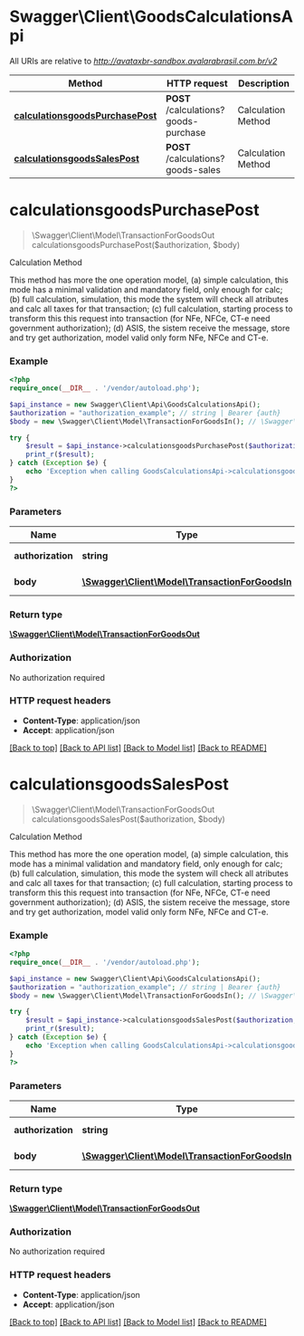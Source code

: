 # Swagger\Client\GoodsCalculationsApi

All URIs are relative to *http://avataxbr-sandbox.avalarabrasil.com.br/v2*

Method | HTTP request | Description
------------- | ------------- | -------------
[**calculationsgoodsPurchasePost**](GoodsCalculationsApi.md#calculationsgoodsPurchasePost) | **POST** /calculations?goods-purchase | Calculation Method
[**calculationsgoodsSalesPost**](GoodsCalculationsApi.md#calculationsgoodsSalesPost) | **POST** /calculations?goods-sales | Calculation Method


# **calculationsgoodsPurchasePost**
> \Swagger\Client\Model\TransactionForGoodsOut calculationsgoodsPurchasePost($authorization, $body)

Calculation Method

This method has more the one operation model, (a) simple calculation, this mode has a minimal validation and mandatory field, only enough for calc; (b) full calculation, simulation, this mode the system will check all atributes and calc all taxes for that transaction; (c) full calculation, starting process to transform this this request into transaction (for NFe, NFCe, CT-e need government authorization); (d) ASIS, the sistem receive the message, store and try get authorization, model valid only form NFe, NFCe and CT-e.

### Example
```php
<?php
require_once(__DIR__ . '/vendor/autoload.php');

$api_instance = new Swagger\Client\Api\GoodsCalculationsApi();
$authorization = "authorization_example"; // string | Bearer {auth}
$body = new \Swagger\Client\Model\TransactionForGoodsIn(); // \Swagger\Client\Model\TransactionForGoodsIn | Transaction Message

try {
    $result = $api_instance->calculationsgoodsPurchasePost($authorization, $body);
    print_r($result);
} catch (Exception $e) {
    echo 'Exception when calling GoodsCalculationsApi->calculationsgoodsPurchasePost: ', $e->getMessage(), PHP_EOL;
}
?>
```

### Parameters

Name | Type | Description  | Notes
------------- | ------------- | ------------- | -------------
 **authorization** | **string**| Bearer {auth} |
 **body** | [**\Swagger\Client\Model\TransactionForGoodsIn**](../Model/\Swagger\Client\Model\TransactionForGoodsIn.md)| Transaction Message |

### Return type

[**\Swagger\Client\Model\TransactionForGoodsOut**](../Model/TransactionForGoodsOut.md)

### Authorization

No authorization required

### HTTP request headers

 - **Content-Type**: application/json
 - **Accept**: application/json

[[Back to top]](#) [[Back to API list]](../../README.md#documentation-for-api-endpoints) [[Back to Model list]](../../README.md#documentation-for-models) [[Back to README]](../../README.md)

# **calculationsgoodsSalesPost**
> \Swagger\Client\Model\TransactionForGoodsOut calculationsgoodsSalesPost($authorization, $body)

Calculation Method

This method has more the one operation model, (a) simple calculation, this mode has a minimal validation and mandatory field, only enough for calc; (b) full calculation, simulation, this mode the system will check all atributes and calc all taxes for that transaction; (c) full calculation, starting process to transform this this request into transaction (for NFe, NFCe, CT-e need government authorization); (d) ASIS, the sistem receive the message, store and try get authorization, model valid only form NFe, NFCe and CT-e.

### Example
```php
<?php
require_once(__DIR__ . '/vendor/autoload.php');

$api_instance = new Swagger\Client\Api\GoodsCalculationsApi();
$authorization = "authorization_example"; // string | Bearer {auth}
$body = new \Swagger\Client\Model\TransactionForGoodsIn(); // \Swagger\Client\Model\TransactionForGoodsIn | Transaction Message

try {
    $result = $api_instance->calculationsgoodsSalesPost($authorization, $body);
    print_r($result);
} catch (Exception $e) {
    echo 'Exception when calling GoodsCalculationsApi->calculationsgoodsSalesPost: ', $e->getMessage(), PHP_EOL;
}
?>
```

### Parameters

Name | Type | Description  | Notes
------------- | ------------- | ------------- | -------------
 **authorization** | **string**| Bearer {auth} |
 **body** | [**\Swagger\Client\Model\TransactionForGoodsIn**](../Model/\Swagger\Client\Model\TransactionForGoodsIn.md)| Transaction Message |

### Return type

[**\Swagger\Client\Model\TransactionForGoodsOut**](../Model/TransactionForGoodsOut.md)

### Authorization

No authorization required

### HTTP request headers

 - **Content-Type**: application/json
 - **Accept**: application/json

[[Back to top]](#) [[Back to API list]](../../README.md#documentation-for-api-endpoints) [[Back to Model list]](../../README.md#documentation-for-models) [[Back to README]](../../README.md)

